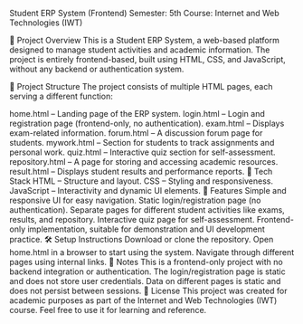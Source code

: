 Student ERP System (Frontend)
Semester: 5th
Course: Internet and Web Technologies (IWT)

📌 Project Overview
This is a Student ERP System, a web-based platform designed to manage student activities and academic information. The project is entirely frontend-based, built using HTML, CSS, and JavaScript, without any backend or authentication system.

📂 Project Structure
The project consists of multiple HTML pages, each serving a different function:

home.html – Landing page of the ERP system.
login.html – Login and registration page (frontend-only, no authentication).
exam.html – Displays exam-related information.
forum.html – A discussion forum page for students.
mywork.html – Section for students to track assignments and personal work.
quiz.html – Interactive quiz section for self-assessment.
repository.html – A page for storing and accessing academic resources.
result.html – Displays student results and performance reports.
🎨 Tech Stack
HTML – Structure and layout.
CSS – Styling and responsiveness.
JavaScript – Interactivity and dynamic UI elements.
🚀 Features
Simple and responsive UI for easy navigation.
Static login/registration page (no authentication).
Separate pages for different student activities like exams, results, and repository.
Interactive quiz page for self-assessment.
Frontend-only implementation, suitable for demonstration and UI development practice.
🛠 Setup Instructions
Download or clone the repository.
Open home.html in a browser to start using the system.
Navigate through different pages using internal links.
📌 Notes
This is a frontend-only project with no backend integration or authentication.
The login/registration page is static and does not store user credentials.
Data on different pages is static and does not persist between sessions.
📜 License
This project was created for academic purposes as part of the Internet and Web Technologies (IWT) course. Feel free to use it for learning and reference.
